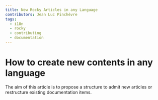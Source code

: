 ```yaml
---
title: New Rocky Articles in any Language
contributors: Jean Luc Pinchèvre
tags: 
  - i18n
  - rocky
  - contributing
  - documentation
---
```


# How to create new contents in any language
The aim of this article is to propose a structure to admit new articles or restructure existing documentation items.

